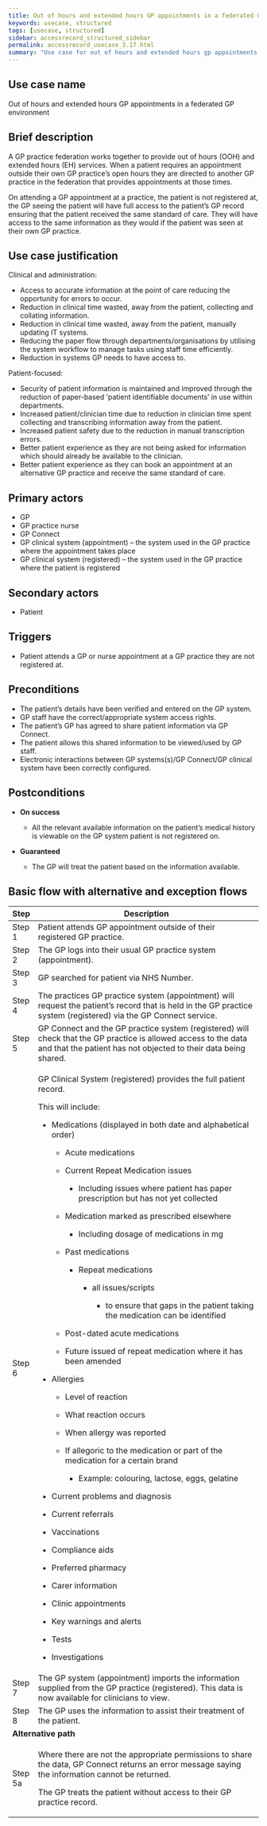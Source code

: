 ```yaml
---
title: Out of hours and extended hours GP appointments in a federated GP environment
keywords: usecase, structured
tags: [usecase, structured] 
sidebar: accessrecord_structured_sidebar
permalink: accessrecord_usecase_3.17.html
summary: "Use case for out of hours and extended hours gp appointments in a federated gp environment"
---
```


## Use case name
Out of hours and extended hours GP appointments in a federated GP environment

## Brief description
A GP practice federation works together to provide out of hours (OOH) and extended hours (EH) services. When a patient requires an appointment outside their own GP practice’s open hours they are directed to another GP practice in the federation that provides appointments at those times.

On attending a GP appointment at a practice, the patient is not registered at, the GP seeing the patient will have full access to the patient’s GP record ensuring that the patient received the same standard of care. They will have access to the same information as they would if the patient was seen at their own GP practice. 

## Use case justification
Clinical and administration:
-   Access to accurate information at the point of care reducing the opportunity for errors to occur.
-   Reduction in clinical time wasted, away from the patient, collecting and collating information.
-   Reduction in clinical time wasted, away from the patient, manually updating IT systems.
-   Reducing the paper flow through departments/organisations by utilising the system workflow to manage tasks using staff time efficiently.
-   Reduction in systems GP needs to have access to.

Patient-focused:
-   Security of patient information is maintained and improved through the reduction of paper-based ‘patient identifiable documents’ in use within departments.
-   Increased patient/clinician time due to reduction in clinician time spent collecting and transcribing information away from the patient.
-   Increased patient safety due to the reduction in manual transcription errors.
-   Better patient experience as they are not being asked for information which should already be available to the clinician.
-   Better patient experience as they can book an appointment at an alternative GP practice and receive the same standard of care.

## Primary actors
-   GP
-   GP practice nurse
-   GP Connect
-   GP clinical system (appointment) – the system used in the GP practice where the appointment takes place
-   GP clinical system (registered) – the system used in the GP practice where the patient is registered

## Secondary actors
-   Patient

## Triggers
-   Patient attends a GP or nurse appointment at a GP practice they are not registered at.

## Preconditions
-   The patient’s details have been verified and entered on the GP system.
-   GP staff have the correct/appropriate system access rights.
-   The patient’s GP has agreed to share patient information via GP Connect.
-   The patient allows this shared information to be viewed/used by GP staff.
-   Electronic interactions between GP systems(s)/GP Connect/GP clinical system have been correctly configured.

## Postconditions

-   **On success**
    - All the relevant available information on the patient’s medical history is viewable on the GP system patient is not registered on.

-   **Guaranteed**
    - The GP will treat the patient based on the information available.

## Basic flow with alternative and exception flows

<table>
<thead>
<tr class="header">
<th style="width:10%">Step</th>
<th>Description</th>
</tr>
</thead>
<tbody>
<tr class="odd">
<td>Step 1</td>
<td>Patient attends GP appointment outside of their registered GP practice.</td>
</tr>
<tr class="even">
<td>Step 2</td>
<td>The GP logs into their usual GP practice system (appointment).</td>
</tr>
<tr class="odd">
<td>Step 3</td>
<td>GP searched for patient via NHS Number.</td>
</tr>
<tr class="even">
<td>Step 4</td>
<td>The practices GP practice system (appointment) will request the patient’s record that is held in the GP practice system (registered) via the GP Connect service.</td>
</tr>
<tr class="odd">
<td>Step 5</td>
<td>GP Connect and the GP practice system (registered) will check that the GP practice is allowed access to the data and that the patient has not objected to their data being shared.</td>
</tr>
<tr class="even">
<td>Step 6</td>
<td><p>GP Clinical System (registered) provides the full patient record.</p>
<p>This will include:</p>
<ul>
<li><p>Medications (displayed in both date and alphabetical order)</p>
<ul>
<li><p>Acute medications</p></li>
<li><p>Current Repeat Medication issues</p>
<ul>
<li><p>Including issues where patient has paper prescription but has not yet collected</p></li>
</ul></li>
<li><p>Medication marked as prescribed elsewhere</p>
<ul>
<li><p>Including dosage of medications in mg</p></li>
</ul></li>
<li><p>Past medications</p>
<ul>
<li><p>Repeat medications</p>
<ul>
<li><p>all issues/scripts</p>
<ul>
<li><p>to ensure that gaps in the patient taking the medication can be identified</p></li>
</ul></li>
</ul></li>
</ul></li>
<li><p>Post-dated acute medications</p></li>
<li><p>Future issued of repeat medication where it has been amended</p></li>
</ul></li>
<li><p>Allergies</p>
<ul>
<li><p>Level of reaction</p></li>
<li><p>What reaction occurs</p></li>
<li><p>When allergy was reported</p></li>
<li><p>If allegoric to the medication or part of the medication for a certain brand</p>
<ul>
<li><p>Example: colouring, lactose, eggs, gelatine</p></li>
</ul></li>
</ul></li>
<li><p>Current problems and diagnosis</p></li>
<li><p>Current referrals</p></li>
<li><p>Vaccinations</p></li>
<li><p>Compliance aids</p></li>
<li><p>Preferred pharmacy</p></li>
<li><p>Carer information</p></li>
<li><p>Clinic appointments</p></li>
<li><p>Key warnings and alerts</p></li>
<li><p>Tests</p></li>
<li><p>Investigations</p></li>
</ul></td>
</tr>
<tr class="odd">
<td>Step 7</td>
<td>The GP system (appointment) imports the information supplied from the GP practice (registered). This data is now available for clinicians to view.</td>
</tr>
<tr class="even">
<td>Step 8</td>
<td>The GP uses the information to assist their treatment of the patient.</td>
</tr>
<tr class="odd">
<td colspan="2"><strong>Alternative path</strong></td>
</tr>
<tr class="even">
<td>Step 5a</td>
<td><p>Where there are not the appropriate permissions to share the data, GP Connect returns an error message saying the information cannot be returned.</p>
<p>The GP treats the patient without access to their GP practice record.</p></td>
</tr>
</tbody>
</table>
